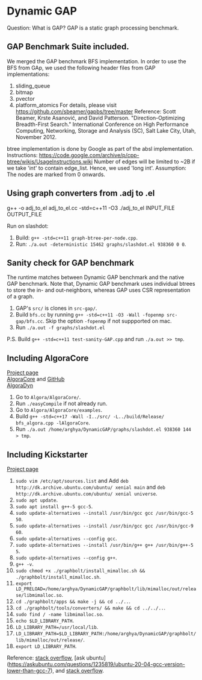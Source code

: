 # Dynamic GAP
Question: What is GAP?
GAP is a static graph processing benchmark.

## GAP Benchmark Suite included.
We merged the GAP benchmark BFS implementation.
In order to use the BFS from GAp, we used the following header files from GAP implementations:
1. sliding_queue
2. bitmap
3. pvector
4. platform_atomics
For details, please visit https://github.com/sbeamer/gapbs/tree/master
Reference: Scott Beamer, Krste Asanović, and David Patterson. 
"Direction-Optimizing Breadth-First Search." 
International Conference on High Performance Computing, Networking, Storage and Analysis (SC), Salt Lake City, Utah, November 2012.

btree implementation is done by Google as part of the absl implementation.
Instructions: https://code.google.com/archive/p/cpp-btree/wikis/UsageInstructions.wiki
Number of edges will be limited to ~2B if we take 'int' to contain edge_list.
Hence, we used 'long int'.
Assumption: The nodes are marked from 0 onwards.

## Using graph converters from .adj to .el
g++ -o adj_to_el adj_to_el.cc -std=c++11 -O3
./adj_to_el INPUT_FILE OUTPUT_FILE

Run on slashdot:
1. Build: `g++ -std=c++11 graph-btree-per-node.cpp`.
2. Run: `./a.out -deterministic 15462 graphs/slashdot.el 938360 0 0`.

## Sanity check for GAP benchmark
The runtime matches between Dynamic GAP benchmark and the native GAP benchmark. Note that, Dynamic GAP benchmark uses individual btrees to store the in- and out-neighbors, whereas GAP uses CSR representation of a graph.
1. GAP's `src/` is clones in `src-gap/`.
2. Build `bfs.cc` by running `g++ -std=c++11 -O3 -Wall -fopenmp src-gap/bfs.cc`. Skip the option `-fopenmp` if not suppported on mac.
3. Run `./a.out -f graphs/slashdot.el`

P.S. Build `g++ -std=c++11 test-sanity-GAP.cpp` and run `./a.out >> tmp`.

## Including AlgoraCore
[Project page](https://libalgora.gitlab.io/#algora) \
[AlgoraCore](https://gitlab.com/libAlgora/AlgoraCore) and [GitHub](https://github.com/libAlgora/AlgoraCore/tree/master) \
[AlgoraDyn](https://gitlab.com/libAlgora/AlgoraDyn)

1. Go to `Algora/AlgoraCore/`.
2. Run `./easyCompile` if not already run.
3. Go to `Algora/AlgoraCore/examples`.
4. Build `g++ -std=c++17 -Wall -I../src/ -L../build/Release/ bfs_algora.cpp -lAlgoraCore`.
5. Run `./a.out /home/arghya/DynamicGAP/graphs/slashdot.el 938360 144 > tmp`.

## Including Kickstarter
[Project page](https://github.com/pdclab/graphbolt/)
1. `sudo vim /etc/apt/sources.list` and Add `deb http://dk.archive.ubuntu.com/ubuntu/ xenial main` and `deb http://dk.archive.ubuntu.com/ubuntu/ xenial universe`.
2. `sudo apt update`.
3. `sudo apt install g++-5 gcc-5`.
4. `sudo update-alternatives --install /usr/bin/gcc gcc /usr/bin/gcc-5 50`.
5. `sudo update-alternatives --install /usr/bin/gcc gcc /usr/bin/gcc-9 60`.
6. `sudo update-alternatives --config gcc`.
7. `sudo update-alternatives --install /usr/bin/g++ g++ /usr/bin/g++-5 5`.
8. `sudo update-alternatives --config g++`.
9. `g++ -v`.
10. `sudo chmod +x ./graphbolt/install_mimalloc.sh && ./graphbolt/install_mimalloc.sh`.
11. `export LD_PRELOAD=/home/arghya/DynamicGAP/graphbolt/lib/mimalloc/out/release/libmimalloc.so`.
12. `cd ./graphbolt/apps && make -j && cd ../..`.
13. `cd ./graphbolt/tools/converters/ && make && cd ../../..`.
14. `sudo find / -name libmimalloc.so`.
15. `echo $LD_LIBRARY_PATH`.
16. `LD_LIBRARY_PATH=/usr/local/lib`.
17. `LD_LIBRARY_PATH=$LD_LIBRARY_PATH:/home/arghya/DynamicGAP/graphbolt/lib/mimalloc/out/release/`.
18. `export LD_LIBRARY_PATH`.

Reference: [stack overflow](https://stackoverflow.com/questions/67280779/cilk-h-no-such-file-or-directory), 
[ask ubuntu] (https://askubuntu.com/questions/1235819/ubuntu-20-04-gcc-version-lower-than-gcc-7), and
[stack overflow](https://stackoverflow.com/questions/480764/linux-error-while-loading-shared-libraries-cannot-open-shared-object-file-no-s).

